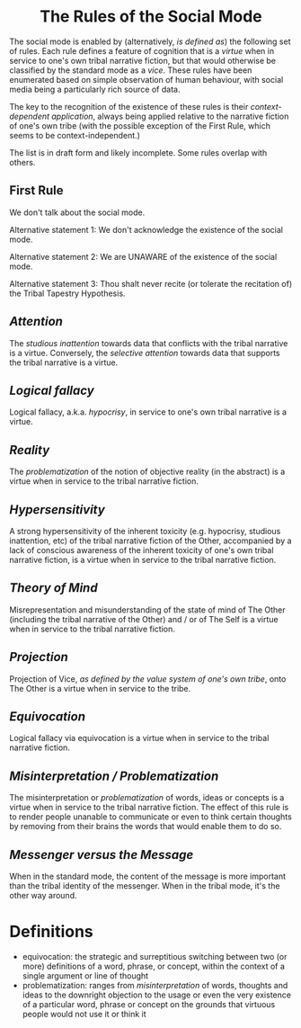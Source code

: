 <h1 align="center" >The Rules of the Social Mode</h1>

The social mode is enabled by (alternatively, *is defined as*) the following set of rules. Each rule defines a feature of cognition that is a _virtue_ when in service to one's own tribal narrative fiction, but that would otherwise be classified by the standard mode as a _vice_. These rules have been enumerated based on simple observation of human behaviour, with social media being a particularly rich source of data.

The key to the recognition of the existence of these rules is their *context-dependent application*, always being applied relative to the narrative fiction of one's own tribe (with the possible exception of the First Rule, which seems to be context-independent.)

The list is in draft form and likely incomplete. Some rules overlap with others. 

## First Rule

We don't talk about the social mode.

Alternative statement 1: We don't acknowledge the existence of the social mode.

Alternative statement 2: We are UNAWARE of the existence of the social mode.

Alternative statement 3: Thou shalt never recite (or tolerate the recitation of) the Tribal Tapestry Hypothesis.

## _Attention_

The *studious inattention* towards data that conflicts with the tribal narrative is a virtue. Conversely, the *selective attention* towards data that supports the tribal narrative is a virtue.

## _Logical fallacy_

Logical fallacy, a.k.a. _hypocrisy_, in service to one's own tribal narrative is a virtue.

## _Reality_

The *problematization* of the notion of objective reality (in the abstract) is a virtue when in service to the tribal narrative fiction.

## _Hypersensitivity_

A strong hypersensitivity of the inherent toxicity (e.g. hypocrisy, studious inattention, etc) of the tribal narrative fiction of the Other, accompanied by a lack of conscious awareness of the inherent toxicity of one's own tribal narrative fiction, is a virtue when in service to the tribal narrative fiction.

## _Theory of Mind_

Misrepresentation and misunderstanding of the state of mind of The Other (including the tribal narrative of the Other) and / or of The Self is a virtue when in service to the tribal narrative fiction.

## _Projection_

Projection of Vice, _as defined by the value system of one's own tribe_, onto The Other is a virtue when in service to the tribe.

## _Equivocation_

Logical fallacy via equivocation is a virtue when in service to the tribal narrative fiction.

## _Misinterpretation / Problematization_

The misinterpretation or *problematization* of words, ideas or concepts is a virtue when in service to the tribal narrative fiction. The effect of this rule is to render people unanable to communicate or even to think certain thoughts by removing from their brains the words that would enable them to do so.

## _Messenger versus the Message_

When in the standard mode, the content of the message is more important than the tribal identity of the messenger. When in the tribal mode, it's the other way around.

# Definitions

- equivocation: the strategic and surreptitious switching between two (or more) definitions of a word, phrase, or concept, within the context of a single argument or line of thought
- problematization: ranges from *misinterpretation* of words, thoughts and ideas to the downright objection to the usage or even the very existence of a particular word, phrase or concept on the grounds that virtuous people would not use it or think it
